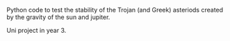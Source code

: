 Python code to test the stability of the Trojan (and Greek) asteriods created by the gravity of the sun and jupiter.

Uni project in year 3.
